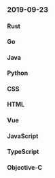 ### 2019-09-23

#### Rust

#### Go

#### Java

#### Python

#### CSS

#### HTML

#### Vue

#### JavaScript

#### TypeScript

#### Objective-C
